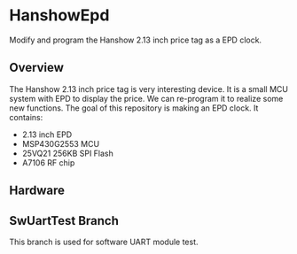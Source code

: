 # HanshowEpd
Modify and program the Hanshow 2.13 inch price tag as a EPD clock. 

## Overview
The Hanshow 2.13 inch price tag is very interesting device. It is a small MCU system with EPD to display the price. 
We can re-program it to realize some new functions. The goal of this repository is making an EPD clock.
It contains:
* 2.13 inch EPD
* MSP430G2553 MCU
* 25VQ21 256KB SPI Flash
* A7106 RF chip

## Hardware

## SwUartTest Branch
This branch is used for software UART module test.
